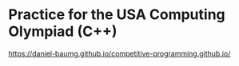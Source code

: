 # Practice for the USA Computing Olympiad (C++)

https://daniel-baumg.github.io/competitive-programming.github.io/
